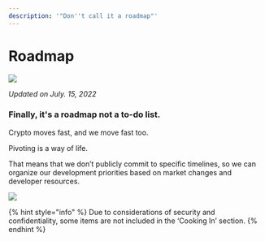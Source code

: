 ```yaml
---
description: '"Don''t call it a roadmap"'
---
```


# Roadmap

![](.gitbook/assets/roadmap-header.png)

_Updated on July. 15, 2022_

### Finally, it's a roadmap not a to-do list.

Crypto moves fast, and we move fast too.

Pivoting is a way of life.

That means that we don’t publicly commit to specific timelines, so we can organize our development priorities based on market changes and developer resources.

![](<.gitbook/assets/2022 Q3.png>)

{% hint style="info" %}
Due to considerations of security and confidentiality, some items are not included in the ‘Cooking In’ section.
{% endhint %}
